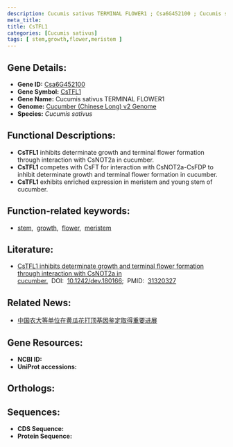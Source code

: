 ```yaml
---
description: Cucumis sativus TERMINAL FLOWER1 ; Csa6G452100 ; Cucumis sativus
meta_title:
title: CsTFL1
categories: [Cucumis sativus]
tags: [ stem,growth,flower,meristem ]
---
```


## Gene Details:
- **Gene ID:**	[Csa6G452100]()
- **Gene Symbol:** <u> CsTFL1 </u>
- **Gene Name:** Cucumis sativus TERMINAL FLOWER1
- **Genome:** [Cucumber (Chinese Long) v2 Genome]()
- **Species:** *Cucumis sativus*

## Functional Descriptions:
   - **CsTFL1** inhibits determinate growth and terminal flower formation through interaction with CsNOT2a in cucumber.
   - **CsTFL1** competes with CsFT for interaction with CsNOT2a-CsFDP to inhibit determinate growth and terminal flower formation in cucumber.
   - **CsTFL1** exhibits enriched expression in meristem and young stem of cucumber.

## Function-related keywords:
   - [stem](/tags/stem/),&nbsp;&nbsp;[growth](/tags/growth/),&nbsp;&nbsp;[flower](/tags/flower/),&nbsp;&nbsp;[meristem](/tags/meristem/)

## Literature:
   - [CsTFL1 inhibits determinate growth and terminal flower formation through interaction with CsNOT2a in cucumber.]( https://journals.biologists.com/dev/article/146/14/dev180166/48987/CsTFL1-inhibits-determinate-growth-and-terminal)&nbsp;&nbsp;DOI:&nbsp;&nbsp;[10.1242/dev.180166](https://journals.biologists.com/dev/article/146/14/dev180166/48987/CsTFL1-inhibits-determinate-growth-and-terminal);&nbsp;&nbsp;PMID:&nbsp;&nbsp;[31320327](https://pubmed.ncbi.nlm.nih.gov/31320327/)

## Related News:
   - [中国农大等单位在黄瓜花打顶基因鉴定取得重要进展](https://mp.weixin.qq.com/s?__biz=MzIyOTY2NDYyNQ==&mid=2247492524&idx=2&sn=3ecc40b815b4dc7b4a1ca2b2da9670ad&chksm=e8bd91b2dfca18a4e5c294a149a6e461ccc0c5e306eec7941b750c940c234e6d25a127846c9b&scene=27#wechat_redirect)

## Gene Resources:
- **NCBI ID:**  [](https://www.ncbi.nlm.nih.gov/gene/?term=)
- **UniProt accessions:** [](https://www.uniprot.org/uniprotkb//entry)

## Orthologs:

## Sequences:
- **CDS Sequence:**
- **Protein Sequence:**
